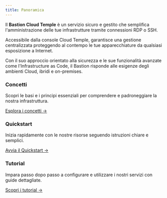 ```yaml
---
title: Panoramica
---
```


Il **Bastion Cloud Temple** è un servizio sicuro e gestito che semplifica l'amministrazione delle tue infrastrutture tramite connessioni RDP o SSH.

Accessibile dalla console Cloud Temple, garantisce una gestione centralizzata proteggendo al contempo le tue apparecchiature da qualsiasi esposizione a Internet.

Con il suo approccio orientato alla sicurezza e le sue funzionalità avanzate come l'Infrastructure as Code, il Bastion risponde alle esigenze degli ambienti Cloud, ibridi e on-premises.

<div class="card-grid">
  <div class="card">
    <h3>Concetti</h3>
    <p>Scopri le basi e i principi essenziali per comprendere e padroneggiare la nostra infrastruttura.</p>
    <a href="console/iam/concepts" class="card-link">Esplora i concetti &rarr;</a>
  </div>
  <div class="card">
    <h3>Quickstart</h3>
    <p>Inizia rapidamente con le nostre risorse seguendo istruzioni chiare e semplici.</p>
    <a href="console/iam/quickstart" class="card-link">Avvia il Quickstart &rarr;</a>
  </div>
    <div class="card">
    <h3>Tutorial</h3>
    <p>Impara passo dopo passo a configurare e utilizzare i nostri servizi con guide dettagliate.</p>
    <a href="console/iam/tutorials/sso_aad.md" class="card-link">Scopri i tutorial &rarr;</a>
  </div>
</div>
